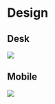 # Design

## Desk
<img src="/Web_Sites/Design/Design_desk.png">

## Mobile
<img src="/Web_Sites/Design/Design_mobile.png">